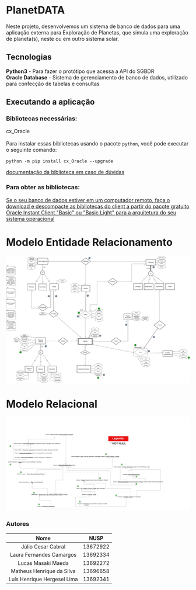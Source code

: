 # PlanetDATA 
Neste projeto, desenvolvemos um sistema de banco de dados para uma aplicação externa para Exploração de Planetas, que simula uma exploração de planeta(s), neste ou em outro sistema solar.


## Tecnologias 
**Python3** - Para fazer o protótipo que acessa a API do SGBDR<br>
**Oracle Database** - Sistema de gerenciamento de banco de dados, utilizado para confecção de tabelas e consultas

## Executando a aplicação
### Bibliotecas necessárias:
cx_Oracle<br><br>
Para instalar essas bibliotecas usando o pacote `python`, você pode executar o seguinte comando:

```
python -m pip install cx_Oracle --upgrade
```
[documentação da biblioteca em caso de dúvidas](https://cx-oracle.readthedocs.io/en/latest/user_guide/installation.html)

### Para obter as bibliotecas:

[Se o seu banco de dados estiver em um computador remoto, faça o download e descompacte as bibliotecas do client a partir do pacote gratuito Oracle Instant Client "Basic" ou "Basic Light" para a arquitetura do seu sistema operacional](https://www.oracle.com/database/technologies/instant-client.html)

# Modelo Entidade Relacionamento
![MER](assets/MERPlanetDATA.png)

# Modelo Relacional
![RELACIONAL](assets/Relacional.png)

### Autores

|        Nome                         |    NUSP   |       
|:-----------------------------------:|:---------:|
|    Júlio Cesar Cabral               |  13672922 |  
|   Laura Fernandes Camargos          |  13692334 |   
|   Lucas Masaki Maeda                |  13692272 |  
|   Matheus Henrique da Silva         |  13696658 |    
|   Luís Henrique Hergesel Lima       |  13692341 |   

